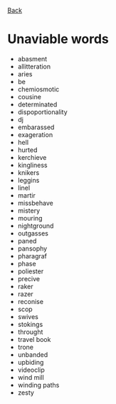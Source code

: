 [Back](../README.md)

# Unaviable words
- abasment
- allitteration
- aries
- be
- chemiosmotic
- cousine
- determinated
- dispoportionality
- dj
- embarassed
- exageration
- hell
- hurted
- kerchieve
- kingliness
- knikers
- leggins
- linel
- martir
- missbehave
- mistery
- mouring
- nightground
- outgasses
- paned
- pansophy
- pharagraf
- phase
- poliester
- precive
- raker
- razer
- reconise
- scop
- swives
- stokings
- throught
- travel book
- trone
- unbanded
- upbiding
- videoclip
- wind mill
- winding paths
- zesty